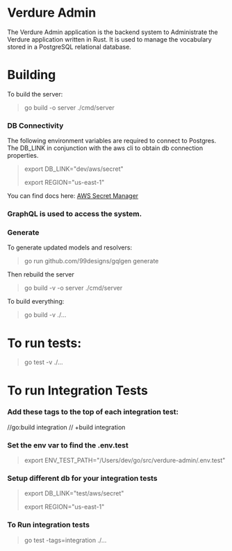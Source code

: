 # Verdure Admin

The Verdure Admin application is the backend system to Administrate the 
Verdure application written in Rust. It is used to manage the vocabulary 
stored in a PostgreSQL relational database. 

# Building
To build the server:
> go build -o server ./cmd/server

### DB Connectivity
The following environment variables are required to connect to Postgres. The DB_LINK in
conjunction with the aws cli to obtain db connection properties.
> export DB_LINK="dev/aws/secret"
> 
> export REGION="us-east-1"

You can find docs here: [AWS Secret Manager](https://docs.aws.amazon.com/secretsmanager/latest/userguide/managing-secrets.html?icmpid=docs_asm_help_panel)


### GraphQL is used to access the system.


### Generate 
To generate updated models and resolvers:
> go run github.com/99designs/gqlgen generate

Then rebuild the server
> go build -v -o server ./cmd/server

To build everything:
>go build -v ./...

# To run tests:
>go test -v ./...
> 

# To run Integration Tests

### Add these tags to the top of each integration test:
//go:build integration
// +build integration

### Set the env var to find the .env.test
> export ENV_TEST_PATH="/Users/dev/go/src/verdure-admin/.env.test"

### Setup different db for your integration tests
> export DB_LINK="test/aws/secret"
>
> export REGION="us-east-1"

### To Run integration tests
> go test -tags=integration ./...


